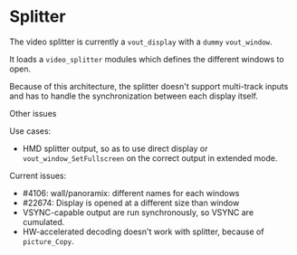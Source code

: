 # Splitter

The video splitter is currently a `vout_display` with a `dummy` `vout_window`.

It loads a `video_splitter` modules which defines the different windows to open.

Because of this architecture, the splitter doesn't support multi-track inputs
and has to handle the synchronization between each display itself.

Other issues



Use cases:

+ HMD splitter output, so as to use direct display or
`vout_window_SetFullscreen` on the correct output in extended mode.

Current issues:

+ #4106: wall/panoramix: different names for each windows
+ #22674: Display is opened at a different size than window
+ VSYNC-capable output are run synchronously, so VSYNC are cumulated.
+ HW-accelerated decoding doesn't work with splitter, because of `picture_Copy`.
